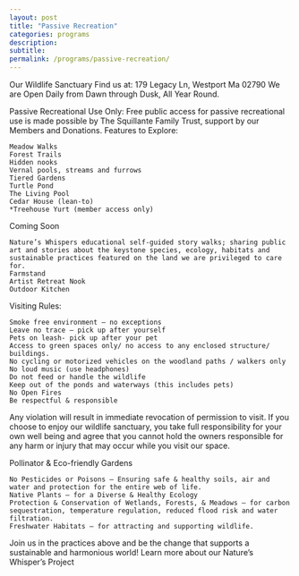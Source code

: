 ```yaml
---
layout: post
title: "Passive Recreation"
categories: programs
description:
subtitle:
permalink: /programs/passive-recreation/
---
```


Our Wildlife Sanctuary 
Find us at:  179 Legacy Ln, Westport Ma 02790
We are Open Daily from Dawn through Dusk, All Year Round.



Passive Recreational Use Only:
Free public access for passive recreational use is made possible by The Squillante Family Trust, support by our Members and Donations. 
Features to Explore:

    Meadow Walks
    Forest Trails
    Hidden nooks
    Vernal pools, streams and furrows
    Tiered Gardens
    Turtle Pond
    The Living Pool 
    Cedar House (lean-to)
    *Treehouse Yurt (member access only)

Coming Soon

    Nature’s Whispers educational self-guided story walks; sharing public art and stories about the keystone species, ecology, habitats and sustainable practices featured on the land we are privileged to care for. 
    Farmstand
    Artist Retreat Nook
    Outdoor Kitchen


Visiting Rules:

    Smoke free environment – no exceptions
    Leave no trace – pick up after yourself
    Pets on leash- pick up after your pet
    Access to green spaces only/ no access to any enclosed structure/ buildings.
    No cycling or motorized vehicles on the woodland paths / walkers only
    No loud music (use headphones)
    Do not feed or handle the wildlife
    Keep out of the ponds and waterways (this includes pets)
    No Open Fires
    Be respectful & responsible

Any violation will result in immediate revocation of permission to visit. If you choose to enjoy our wildlife sanctuary, you take full responsibility for your own well being and agree that you cannot hold the owners responsible for any harm or injury that may occur while you visit our space.


Pollinator & Eco-friendly Gardens

    No Pesticides or Poisons – Ensuring safe & healthy soils, air and water and protection for the entire web of life.
    Native Plants – for a Diverse & Healthy Ecology
    Protection & Conservation of Wetlands, Forests, & Meadows – for carbon sequestration, temperature regulation, reduced flood risk and water filtration.
    Freshwater Habitats – for attracting and supporting wildlife.

Join us in the practices above and be the change that supports a sustainable and harmonious world! Learn more about our Nature’s Whisper’s Project

